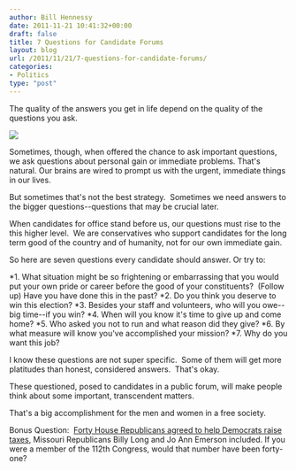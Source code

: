 ```yaml
---
author: Bill Hennessy
date: 2011-11-21 10:41:32+00:00
draft: false
title: 7 Questions for Candidate Forums
layout: blog
url: /2011/11/21/7-questions-for-candidate-forums/
categories:
- Politics
type: "post"
---
```


The quality of the answers you get in life depend on the quality of the questions you ask.



[![](https://19015-hennessysview.hennessysview.com/wp-content/uploads/2011/11/candidate-forum.jpg)
](https://19015-hennessysview.hennessysview.com/wp-content/uploads/2011/11/candidate-forum.jpg)



Sometimes, though, when offered the chance to ask important questions, we ask questions about personal gain or immediate problems. That's natural. Our brains are wired to prompt us with the urgent, immediate things in our lives.

But sometimes that's not the best strategy.  Sometimes we need answers to the bigger questions--questions that may be crucial later.

When candidates for office stand before us, our questions must rise to the this higher level.  We are conservatives who support candidates for the long term good of the country and of humanity, not for our own immediate gain.

So here are seven questions every candidate should answer. Or try to:




*1. What situation might be so frightening or embarrassing that you would put your own pride or career before the good of your constituents?  (Follow up) Have you have done this in the past?
*2. Do you think you deserve to win this election?
*3. Besides your staff and volunteers, who will you owe--big time--if you win?
*4. When will you know it's time to give up and come home?
*5. Who asked you not to run and what reason did they give?
*6. By what measure will know you've accomplished your mission?
*7. Why do you want this job?




I know these questions are not super specific.  Some of them will get more platitudes than honest, considered answers.  That's okay.





These questioned, posed to candidates in a public forum, will make people think about some important, transcendent matters.





That's a big accomplishment for the men and women in a free society.



Bonus Question:  [Forty House Republicans agreed to help Democrats raise taxes](https://www.americansforprosperity.org/110611-40-house-republicans-ask-super-committee-higher-taxes), Missouri Republicans Billy Long and Jo Ann Emerson included. If you were a member of the 112th Congress, would that number have been forty-one?


